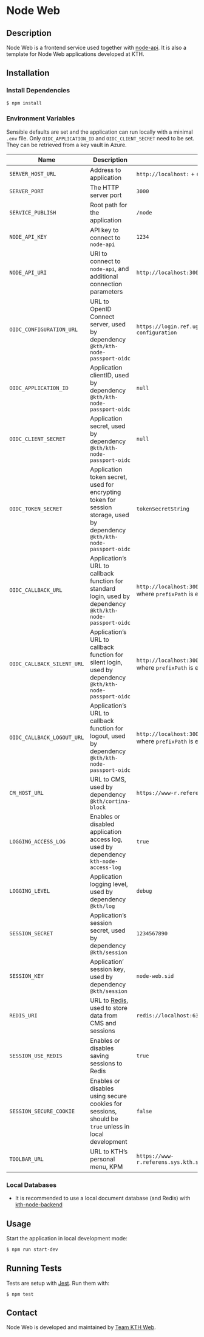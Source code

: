 # Node Web

## Description

Node Web is a frontend service used together with [node-api](https://github.com/KTH/node-api). It is also a template for Node Web applications developed at KTH.

## Installation

### Install Dependencies

```sh
$ npm install
```

### Environment Variables

Sensible defaults are set and the application can run locally with a minimal `.env` file. Only `OIDC_APPLICATION_ID` and `OIDC_CLIENT_SECRET` need to be set. They can be retrieved from a key vault in Azure.

| Name                       | Description                                                                                                               | Default Value                                                                                                          |
| -------------------------- | ------------------------------------------------------------------------------------------------------------------------- | ---------------------------------------------------------------------------------------------------------------------- |
| `SERVER_HOST_URL`          | Address to application                                                                                                    | `http://localhost:` + environment variable `SERVER_PORT`                                                               |
| `SERVER_PORT`              | The HTTP server port                                                                                                      | `3000`                                                                                                                 |
| `SERVICE_PUBLISH`          | Root path for the application                                                                                             | `/node`                                                                                                                |
| `NODE_API_KEY`             | API key to connect to `node-api`                                                                                          | `1234`                                                                                                                 |
| `NODE_API_URI`             | URI to connect to `node-api`, and additional connection parameters                                                        | `http://localhost:3001/api/node?defaultTimeout=10000`                                                                  |
| `OIDC_CONFIGURATION_URL`   | URL to OpenID Connect server, used by dependency `@kth/kth-node-passport-oidc`                                            | `https://login.ref.ug.kth.se/adfs/.well-known/openid-configuration`                                                    |
| `OIDC_APPLICATION_ID`      | Application clientID, used by dependency `@kth/kth-node-passport-oidc`                                                    | `null`                                                                                                                 |
| `OIDC_CLIENT_SECRET`       | Application secret, used by dependency `@kth/kth-node-passport-oidc`                                                      | `null`                                                                                                                 |
| `OIDC_TOKEN_SECRET`        | Application token secret, used for encrypting token for session storage, used by dependency `@kth/kth-node-passport-oidc` | `tokenSecretString`                                                                                                    |
| `OIDC_CALLBACK_URL`        | Application’s URL to callback function for standard login, used by dependency `@kth/kth-node-passport-oidc`               | `http://localhost:3000${prefixPath}/auth/login/callback`, where `prefixPath` is environment variable `SERVER_PUBLISH`  |
| `OIDC_CALLBACK_SILENT_URL` | Application’s URL to callback function for silent login, used by dependency `@kth/kth-node-passport-oidc`                 | `http://localhost:3000${prefixPath}/auth/silent/callback`, where `prefixPath` is environment variable `SERVER_PUBLISH` |
| `OIDC_CALLBACK_LOGOUT_URL` | Application’s URL to callback function for logout, used by dependency `@kth/kth-node-passport-oidc`                       | `http://localhost:3000${prefixPath}/auth/logout/callback`, where `prefixPath` is environment variable `SERVER_PUBLISH` |
| `CM_HOST_URL`              | URL to CMS, used by dependency `@kth/cortina-block`                                                                       | `https://www-r.referens.sys.kth.se/cm/`                                                                                |
| `LOGGING_ACCESS_LOG`       | Enables or disabled application access log, used by dependency `kth-node-access-log`                                      | `true`                                                                                                                 |
| `LOGGING_LEVEL`            | Application logging level, used by dependency `@kth/log`                                                                  | `debug`                                                                                                                |
| `SESSION_SECRET`           | Application’s session secret, used by dependency `@kth/session`                                                           | `1234567890`                                                                                                           |
| `SESSION_KEY`              | Application’ session key, used by dependency `@kth/session`                                                               | `node-web.sid`                                                                                                         |
| `REDIS_URI`                | URL to [Redis](https://redis.io/), used to store data from CMS and sessions                                               | `redis://localhost:6379/`                                                                                              |
| `SESSION_USE_REDIS`        | Enables or disables saving sessions to Redis                                                                              | `true`                                                                                                                 |
| `SESSION_SECURE_COOKIE`    | Enables or disables using secure cookies for sessions, should be `true` unless in local development                       | `false`                                                                                                                |
| `TOOLBAR_URL`              | URL to KTH’s personal menu, KPM                                                                                           | `https://www-r.referens.sys.kth.se/social/toolbar/widget.js`                                                           |

### Local Databases

- It is recommended to use a local document database (and Redis) with [kth-node-backend](https://github.com/KTH/kth-node-backend)

## Usage

Start the application in local development mode:

```sh
$ npm run start-dev
```

## Running Tests

Tests are setup with [Jest](https://jestjs.io/). Run them with:

```
$ npm test
```

## Contact

Node Web is developed and maintained by [Team KTH Web](https://github.com/orgs/KTH/teams/web-team).
